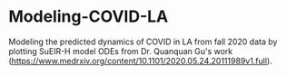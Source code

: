 # Modeling-COVID-LA
Modeling the predicted dynamics of COVID in LA from fall 2020 data by plotting SuEIR-H model ODEs from Dr. Quanquan Gu's work (https://www.medrxiv.org/content/10.1101/2020.05.24.20111989v1.full).
